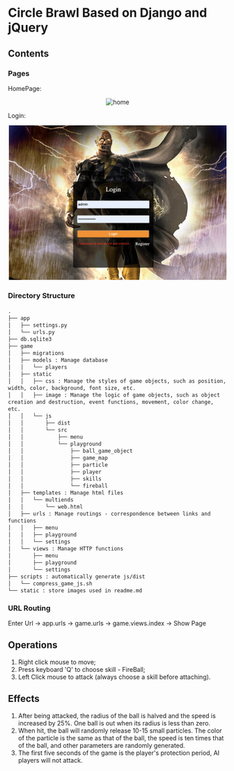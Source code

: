 # Circle Brawl Based on Django and jQuery

## Contents
### Pages
HomePage:
<p align="center"><img src="statics/img/game.png" alt="home" width="500" /></p>
Login:
<p align="center"><img src="statics/img/login_page.png" alt="home" width="500" /></p>

### Directory Structure
```
.
├── app
│   ├── settings.py
│   └── urls.py
├── db.sqlite3
├── game
│   ├── migrations
│   ├── models : Manage database
│   │   └── players
│   ├── static
│   │   ├── css : Manage the styles of game objects, such as position, width, color, background, font size, etc.
│   │   ├── image : Manage the logic of game objects, such as object creation and destruction, event functions, movement, color change, etc.
│   │   └── js
│   │       ├── dist
│   │       └── src
│   │           ├── menu
│   │           └── playground
│   │               ├── ball_game_object
│   │               ├── game_map
│   │               ├── particle
│   │               ├── player
│   │               ├── skills
│   │               └── fireball
│   ├── templates : Manage html files
│   │   └── multiends
│   │       └── web.html
│   ├── urls : Manage routings - correspondence between links and functions
│   │   ├── menu
│   │   ├── playground
│   │   └── settings
│   └── views : Manage HTTP functions
│       ├── menu
│       ├── playground
│       └── settings
├── scripts : automatically generate js/dist
│   └── compress_game_js.sh
└── static : store images used in readme.md
```

### URL Routing
Enter Url  -> app.urls -> game.urls -> game.views.index -> Show Page

## Operations
1. Right click mouse to move;
2. Press keyboard 'Q' to choose skill - FireBall;
3. Left Click mouse to attack (always choose a skill before attaching). 

## Effects
1. After being attacked, the radius of the ball is halved and the speed is increased by 25%. One ball is out when its radius is less than zero.
2. When hit, the ball will randomly release 10-15 small particles. The color of the particle is the same as that of the ball, the speed is ten times that of the ball, and other parameters are randomly generated.
3. The first five seconds of the game is the player's protection period, AI players will not attack.
